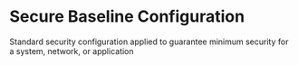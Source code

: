 # Secure Baseline Configuration

Standard security configuration applied to guarantee minimum security for a system, network, or application


